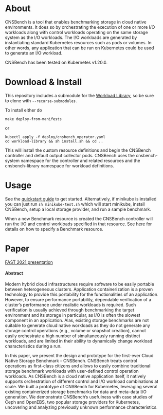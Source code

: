 # About

CNSBench is a tool that enables benchmarking storage in cloud native
environments.  It does so by orchestrating the execution of one or more I/O
workloads along with control workloads operating on the same storage system as
the I/O workloads.  The I/O workloads are generated by instantiating standard
Kubernetes resources such as pods or volumes.  In other words, any application
that can be run on Kubernetes could be used to generate an I/O workload.

CNSBench has been tested on Kubernetes v1.20.0.

# Download & Install<a name="download-install"></a>

This repository includes a submodule for the [Workload
Library](https://github.com/CNSBench/workload-library), so be sure to clone with
`--recurse-submodules`.

To install either do
```
make deploy-from-manifests
```
or
```
kubectl apply -f deploy/cnsbench_operator.yaml
cd workload-library && sh install.sh && cd ..
```

This will install the custom resource definitions and begin the CNSBench
controller and default output collector pods.  CNSBench uses the cnsbench-system
namespace for the controller and related resources and the cnsbench-library
namespace for workload definitions.

# Usage

See the [quickstart guide](doc/examples/quickstart) to get started.
Alternatively, if minikube is installed you can just run `sh minikube-test.sh`
which will start minikube, install CNSBench, setup a local storage provider, and
run a sample benchmark.

When a new Benchmark resource is created the CNSBench controller will run the
I/O and control workloads specified in that resource.  See
[here](doc/benchmark\_resource.md) for details on how to specify a Benchmark
resource.

# Paper

[FAST 2021
presentation](https://www.usenix.org/conference/fast21/presentation/merenstein)

#### Abstract

Modern hybrid cloud infrastructures require software to be easily portable
between heterogeneous clusters. Application containerization is a proven
technology to provide this portability for the functionalities of an
application. However, to ensure performance portability, dependable verification
of a cluster’s performance under realistic workloads is required. Such
verification is usually achieved through benchmarking the target environment and
its storage in particular, as I/O is often the slowest component in an
application. Alas, existing storage benchmarks are not suitable to generate
cloud native workloads as they do not generate any storage control operations
(e.g., volume or snapshot creation), cannot easily orchestrate a high number of
simultaneously running distinct workloads, and are limited in their ability to
dynamically change workload characteristics during a run.

In this paper, we present the design and prototype for the first-ever Cloud
Native Storage Benchmark - CNSBench. CNSBench treats control operations as
first-class citizens and allows to easily combine traditional storage benchmark
workloads with user-defined control operation workloads. As CNSBench is a cloud
native application itself, it natively supports orchestration of different
control and I/O workload combinations at scale. We built a prototype of CNSBench
for Kubernetes, leveraging several existing containerized storage benchmarks for
data and meta-data I/O generation. We demonstrate CNSBench’s usefulness with
case studies of Ceph and OpenEBS, two popular storage providers for Kubernetes,
uncovering and analyzing previously unknown performance characteristics.
